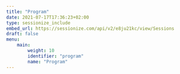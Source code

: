 ```yaml
---
title: "Program"
date: 2021-07-17T17:36:23+02:00
type: sessionize_include
embed_url: https://sessionize.com/api/v2/e8ju21kc/view/Sessions
draft: false
menu:
    main:
        weight: 10
        identifier: "program"
        name: "Program"
---
```


